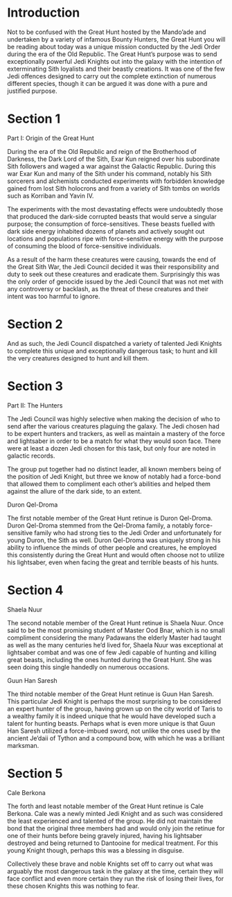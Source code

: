 # Introduction

Not to be confused with the Great Hunt hosted by the Mando’ade and undertaken by a variety of infamous Bounty Hunters, the Great Hunt you will be reading about today was a unique mission conducted by the Jedi Order during the era of the Old Republic.
The Great Hunt’s purpose was to send exceptionally powerful Jedi Knights out into the galaxy with the intention of exterminating Sith loyalists and their beastly creations.
It was one of the few Jedi offences designed to carry out the complete extinction of numerous different species, though it can be argued it was done with a pure and justified purpose.

# Section 1

Part I: Origin of the Great Hunt

During the era of the Old Republic and reign of the Brotherhood of Darkness, the Dark Lord of the Sith, Exar Kun reigned over his subordinate Sith followers and waged a war against the Galactic Republic.
During this war Exar Kun and many of the Sith under his command, notably his Sith sorcerers and alchemists conducted experiments with forbidden knowledge gained from lost Sith holocrons and from a variety of Sith tombs on worlds such as Korriban and Yavin IV.

The experiments with the most devastating effects were undoubtedly those that produced the dark-side corrupted beasts that would serve a singular purpose; the consumption of force-sensitives.
These beasts fuelled with dark side energy inhabited dozens of planets and actively sought out locations and populations ripe with force-sensitive energy with the purpose of consuming the blood of force-sensitive individuals.

As a result of the harm these creatures were causing, towards the end of the Great Sith War, the Jedi Council decided it was their responsibility and duty to seek out these creatures and eradicate them.
Surprisingly this was the only order of genocide issued by the Jedi Council that was not met with any controversy or backlash, as the threat of these creatures and their intent was too harmful to ignore.

# Section 2

And as such, the Jedi Council dispatched a variety of talented Jedi Knights to complete this unique and exceptionally dangerous task; to hunt and kill the very creatures designed to hunt and kill them.

# Section 3

Part II: The Hunters

The Jedi Council was highly selective when making the decision of who to send after the various creatures plaguing the galaxy.
The Jedi chosen had to be expert hunters and trackers, as well as maintain a mastery of the force and lightsaber in order to be a match for what they would soon face.
There were at least a dozen Jedi chosen for this task, but only four are noted in galactic records.

The group put together had no distinct leader, all known members being of the position of Jedi Knight, but three we know of notably had a force-bond that allowed them to compliment each other’s abilities and helped them against the allure of the dark side, to an extent.

Duron Qel-Droma

The first notable member of the Great Hunt retinue is Duron Qel-Droma.
Duron Qel-Droma stemmed from the Qel-Droma family, a notably force-sensitive family who had strong ties to the Jedi Order and unfortunately for young Duron, the Sith as well.
Duron Qel-Droma was uniquely strong in his ability to influence the minds of other people and creatures, he employed this consistently during the Great Hunt and would often choose not to utilize his lightsaber, even when facing the great and terrible beasts of his hunts.

# Section 4

Shaela Nuur

The second notable member of the Great Hunt retinue is Shaela Nuur.
Once said to be the most promising student of Master Ood Bnar, which is no small compliment considering the many Padawans the elderly Master had taught as well as the many centuries he’d lived for, Shaela Nuur was exceptional at lightsaber combat and was one of few Jedi capable of hunting and killing great beasts, including the ones hunted during the Great Hunt.
She was seen doing this single handedly on numerous occasions.

Guun Han Saresh

The third notable member of the Great Hunt retinue is Guun Han Saresh.
This particular Jedi Knight is perhaps the most surprising to be considered an expert hunter of the group, having grown up on the city world of Taris to a wealthy family it is indeed unique that he would have developed such a talent for hunting beasts.
Perhaps what is even more unique is that Guun Han Saresh utilized a force-imbued sword, not unlike the ones used by the ancient Je’daii of Tython and a compound bow, with which he was a brilliant marksman.

# Section 5

Cale Berkona

The forth and least notable member of the Great Hunt retinue is Cale Berkona.
Cale was a newly minted Jedi Knight and as such was considered the least experienced and talented of the group.
He did not maintain the bond that the original three members had and would only join the retinue for one of their hunts before being gravely injured, having his lightsaber destroyed and being returned to Dantooine for medical treatment.
For this young Knight though, perhaps this was a blessing in disguise.

Collectively these brave and noble Knights set off to carry out what was arguably the most dangerous task in the galaxy at the time, certain they will face conflict and even more certain they run the risk of losing their lives, for these chosen Knights this was nothing to fear.
